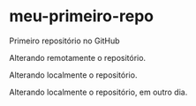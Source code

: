 # meu-primeiro-repo
Primeiro repositório no GitHub

Alterando remotamente o repositório.

Alterando localmente o repositório.

Alterando localmente o repositório, em outro dia.